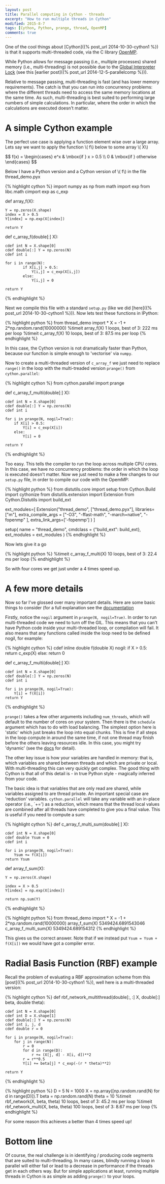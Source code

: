 ```yaml
---
layout: post
title: Parallel computing in Cython - threads
excerpt: "How to run multiple threads in Cython"
modified: 2015-8-7
tags: [Cython, Python, prange, thread, OpenMP]
comments: true
---
```


One of the cool things about [Cython]({% post_url 2014-10-30-cython1 %}) is that it supports multi-threaded code, via the C library [OpenMP](https://en.wikipedia.org/wiki/OpenMP). 

While Python allows for message passing (i.e., multiple processes) shared memory (i.e., multi-threading) is not possible due to the [Global Interpreter Lock](https://en.wikipedia.org/wiki/Global_Interpreter_Lock) (see this [earlier post]({% post_url 2014-12-5-parallelcomp %})). 
 
Relative to message passing, multi-threading is fast (and has lower memory requirements). The catch is that you can run into concurrency problems: where the different threads need to access the same memory locations at the same time.  As such, multi-threading is best suited to performing large numbers of simple calculations. In particular, where the order in which the calculations are executed doesn't matter.  

# A simple Cython example

The perfect use case is applying a function element wise over a large array. Lets say we want to apply the function \\( f\\) below to some array \\( X\\) 


<div>$$  f(x) = \begin{cases} e^x & \mbox{if } x > 0.5 \\
         0 & \mbox{if } otherwise \end{cases} $$</div>

Below I have a Python version and a Cython version of \\( f\\) in the file thread_demo.pyx

{% highlight cython %}
import numpy as np
from math import exp 
from libc.math cimport exp as c_exp

def array_f(X):
    
    Y = np.zeros(X.shape)
    index = X > 0.5
    Y[index] = np.exp(X[index])

    return Y

def c_array_f(double[:] X):

    cdef int N = X.shape[0]
    cdef double[:] Y = np.zeros(N)
    cdef int i

    for i in range(N):
            if X[i,j] > 0.5:
                Y[i,j] = c_exp(X[i,j])
            else:
                Y[i,j] = 0

    return Y
{% endhighlight %}

Next we compile this file with a standard `setup.py` (like we did [here]({% post_url 2014-10-30-cython1 %})). Now lets test these functions in IPython:

{% highlight python %}
from thread_demo import *
X = -1 + 2*np.random.rand(10000000) 
%timeit array_f(X)
1 loops, best of 3: 222 ms per loop
%timeit c_array_f(X)
10 loops, best of 3: 87.5 ms per loop
{% endhighlight %}

In this case, the Cython version is not dramatically faster than Python, because our function is simple enough to 'vectorise' via `numpy`. 

Now to create a multi-threaded version of `c_array_f` we just need to replace `range()` in the loop with the multi-treaded version `prange()` from `cython.parallel`:

{% highlight cython %}
from cython.parallel import prange

def c_array_f_multi(double[:] X):

    cdef int N = X.shape[0]
    cdef double[:] Y = np.zeros(N)
    cdef int i

    for i in prange(N, nogil=True):
        if X[i] > 0.5:
            Y[i] = c_exp(X[i])
        else:
            Y[i] = 0

    return Y
{% endhighlight %}

Too easy. This tells the compiler to run the loop across multiple CPU cores. In this case, we have no concurrency problems: the order in which the loop is executed doesn't matter. Now we just need to make a few changes to our `setup.py` file, in order to compile our code with the OpemMP:

{% highlight python %}
from distutils.core import setup
from Cython.Build import cythonize
from distutils.extension import Extension
from Cython.Distutils import build_ext

ext_modules=[
    Extension("thread_demo",
              ["thread_demo.pyx"],
              libraries=["m"],
              extra_compile_args = ["-O3", "-ffast-math", "-march=native", "-fopenmp" ],
              extra_link_args=['-fopenmp']
              ) 
]

setup( 
  name = "thread_demo",
  cmdclass = {"build_ext": build_ext},
  ext_modules = ext_modules
)
{% endhighlight %}

Now lets give it a go

{% highlight python %}
%timeit c_array_f_multi(X)
10 loops, best of 3: 22.4 ms per loop
{% endhighlight %}

So with four cores we get just under a 4 times speed up.  

# A few more details

Now so far I've glossed over many important details. Here are some basic things to consider (for a full explanation see the [documentation](http://docs.cython.org/src/userguide/parallelism.html)

Firstly, notice the `nogil` argument in `prange(N, nogil=True)`. In order to run multi-threaded code we need to turn off the GIL. This means that you can't have Python code inside your multi-threaded loop, or compilation will fail. It also means that any functions called inside the loop need to be defined nogil, for example:

{% highlight cython %}
cdef inline double f(double X) nogil:
    if X > 0.5:
        return c_exp(X)
    else:
        return 0

def c_array_f_multi(double[:] X):

    cdef int N = X.shape[0]
    cdef double[:] Y = np.zeros(N)
    cdef int i

    for i in prange(N, nogil=True):
        Y[i] = f(X[i])
    return Y
{% endhighlight %}

`prange()` takes a few other arguments including `num_threads`, which will default to the number of cores on your system. Then there is the `schedule` argument which has to do with load balancing. The simplest option here is 'static' which just breaks the loop into equal chunks. This is fine if all steps in the loop compute in around the same time, if not one thread may finish before the others leaving resources idle. In this case, you might try 'dynamic' (see the [docs](http://docs.cython.org/src/userguide/parallelism.html) for detail).

The other key issue is how your variables are handled in memory: that is, which variables are shared between threads and which are private or local. With multi-threading this can very quickly get complex. The good thing with Cython is that all of this detail is - in true Python style - magically inferred from your code. 

The basic idea is that variables that are only read are shared, while variables assigned to are thread private. An important special case are 'reduction' variables. `cython.parallel` will take any variable with an in-place operator (i.e., `+=') as a reduction, which means that the thread local values are combined after all threads have completed to give you a final value. This is useful if you need to compute a sum:

{% highlight cython %}
 def c_array_f_multi_sum(double[:] X):

    cdef int N = X.shape[0]
    cdef double Ysum = 0
    cdef int i

    for i in prange(N, nogil=True):
        Ysum += f(X[i])
    return Ysum

def array_f_sum(X):
    
    Y = np.zeros(X.shape)
    
    index = X > 0.5
    Y[index] = np.exp(X[index])

    return np.sum(Y)
{% endhighlight %}


{% highlight python %}
from thread_demo import *
X = -1 + 2*np.random.rand(10000000) 
array_f_sum(X)
5349424.6891543046
c_array_f_multi_sum(X)
5349424.689154312
{% endhighlight %}

This gives us the correct answer. Note that if we instead put `Ysum = Ysum + f(X[i])` we would have got a compiler error.

# Radial Basis Function (RBF) example 

Recall the problem of evaluating a RBF approximation scheme from this [post]({% post_url 2014-10-30-cython1 %}), well here is a multi-threaded version:

{% highlight cython %}
def rbf_network_multithread(double[:, :] X,  double[:] beta, double theta):

    cdef int N = X.shape[0]
    cdef int D = X.shape[1]
    cdef double[:] Y = np.zeros(N)
    cdef int i, j, d
    cdef double r = 0

    for i in prange(N, nogil=True):
        for j in range(N):
            r = 0
            for d in range(D):
                r += (X[j, d] - X[i, d])**2 
            r = r**0.5
            Y[i] += beta[j] * c_exp(-(r * theta)**2)

    return Y
{% endhighlight %}

{% highlight python %}
D = 5
N = 1000
X = np.array([np.random.rand(N) for d in range(D)]).T
beta = np.random.rand(N)
theta = 10
%timeit rbf_network(X, beta, theta)
10 loops, best of 3: 45.2 ms per loop
%timeit rbf_network_multi(X, beta, theta)
100 loops, best of 3: 8.67 ms per loop
{% endhighlight %}

For some reason this achieves a better than 4 times speed up!

# Bottom line

Of course, the real challenge is in identifying / producing code segments that are suited to multi-threading. In many cases, blindly running a loop in parallel will either fail or lead to a decrease in performance if the threads get in each others way.  But for simple applications at least, running multiple threads in Cython is as simple as adding `prange()` to your loops.  
